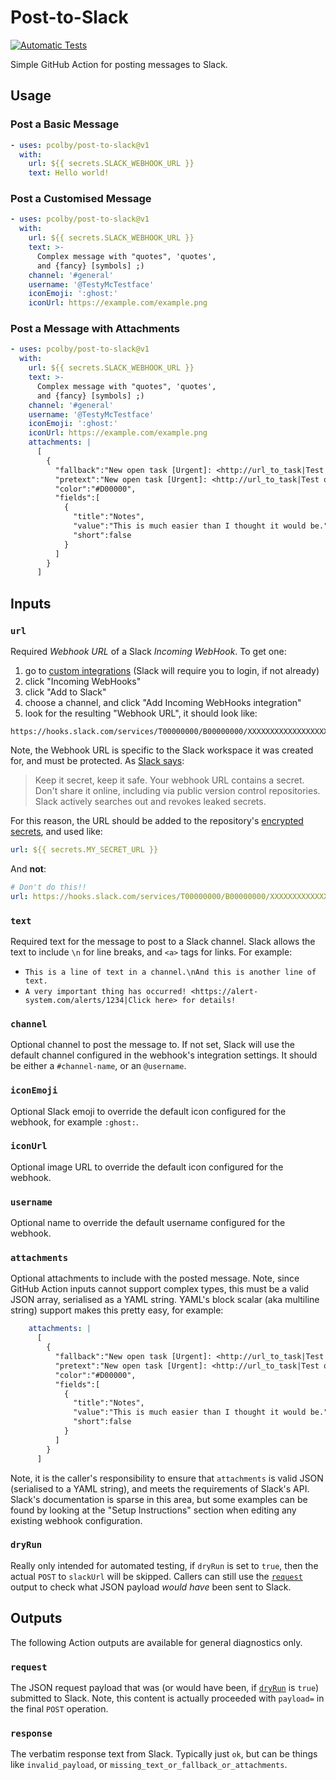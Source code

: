 # Post-to-Slack

[![Automatic Tests](https://github.com/pcolby/post-to-slack/actions/workflows/test.yaml/badge.svg?branch=main)](
  https://github.com/pcolby/post-to-slack/actions/workflows/test.yaml)

Simple GitHub Action for posting messages to Slack.

## Usage

### Post a Basic Message

```yaml
- uses: pcolby/post-to-slack@v1
  with:
    url: ${{ secrets.SLACK_WEBHOOK_URL }}
    text: Hello world!
```

### Post a Customised Message

```yaml
- uses: pcolby/post-to-slack@v1
  with:
    url: ${{ secrets.SLACK_WEBHOOK_URL }}
    text: >-
      Complex message with "quotes", 'quotes',
      and {fancy} [symbols] ;)
    channel: '#general'
    username: '@TestyMcTestface'
    iconEmoji: ':ghost:'
    iconUrl: https://example.com/example.png
```

### Post a Message with Attachments

```yaml
- uses: pcolby/post-to-slack@v1
  with:
    url: ${{ secrets.SLACK_WEBHOOK_URL }}
    text: >-
      Complex message with "quotes", 'quotes',
      and {fancy} [symbols] ;)
    channel: '#general'
    username: '@TestyMcTestface'
    iconEmoji: ':ghost:'
    iconUrl: https://example.com/example.png
    attachments: |
      [
        {
          "fallback":"New open task [Urgent]: <http://url_to_task|Test out Slack message attachments>",
          "pretext":"New open task [Urgent]: <http://url_to_task|Test out Slack message attachments>",
          "color":"#D00000",
          "fields":[
            {
              "title":"Notes",
              "value":"This is much easier than I thought it would be.",
              "short":false
            }
          ]
        }
      ]
```

## Inputs

### `url`

Required *Webhook URL* of a Slack *Incoming WebHook*. To get one:
1. go to [custom integrations] (Slack will require you to login, if not already)
2. click "Incoming WebHooks"
3. click "Add to Slack"
4. choose a channel, and click "Add Incoming WebHooks integration"
5. look for the resulting "Webhook URL", it should look like:

```
https://hooks.slack.com/services/T00000000/B00000000/XXXXXXXXXXXXXXXXXXXXXXXX
```

Note, the Webhook URL is specific to the Slack workspace it was created for, and must be protected.
As [Slack says]():

> Keep it secret, keep it safe. Your webhook URL contains a secret. Don't share it online, including via public version control repositories. Slack actively searches out and revokes leaked secrets.

For this reason, the URL should be added to the repository's [encrypted secrets], and used like:

```yaml
url: ${{ secrets.MY_SECRET_URL }}
```

And **not**:

```yaml
# Don't do this!!
url: https://hooks.slack.com/services/T00000000/B00000000/XXXXXXXXXXXXXXXXXXXXXXXX
```

### `text`

Required text for the message to post to a Slack channel. Slack allows the text to include
`\n` for line breaks, and `<a>` tags for links. For example:

* `This is a line of text in a channel.\nAnd this is another line of text.`
* `A very important thing has occurred! <https://alert-system.com/alerts/1234|Click here> for details!`

### `channel`

Optional channel to post the message to. If not set, Slack will use the default channel configured
in the webhook's integration settings.  It should be either a `#channel-name`, or an `@username`.

### `iconEmoji`

Optional Slack emoji to override the default icon configured for the webhook, for example `:ghost:`.

### `iconUrl`

Optional image URL to override the default icon configured for the webhook.

### `username`

Optional name to override the default username configured for the webhook.

### `attachments`

Optional attachments to include with the posted message. Note, since GitHub Action inputs
cannot support complex types, this must be a valid JSON array, serialised as a YAML string.
YAML's block scalar (aka multiline string) support makes this pretty easy, for example:

```yaml
    attachments: |
      [
        {
          "fallback":"New open task [Urgent]: <http://url_to_task|Test out Slack message attachments>",
          "pretext":"New open task [Urgent]: <http://url_to_task|Test out Slack message attachments>",
          "color":"#D00000",
          "fields":[
            {
              "title":"Notes",
              "value":"This is much easier than I thought it would be.",
              "short":false
            }
          ]
        }
      ]
```

Note, it is the caller's responsibility to ensure that `attachments` is valid JSON (serialised
to a YAML string), and meets the requirements of Slack's API. Slack's documentation is sparse in
this area, but some examples can be found by looking at the "Setup Instructions" section when
editing any existing webhook configuration.

### `dryRun`

Really only intended for automated testing, if `dryRun` is set to `true`, then the actual
`POST` to `slackUrl` will be skipped. Callers can still use the [`request`](#request) output
to check what JSON payload *would have* been sent to Slack.

## Outputs

The following Action outputs are available for general diagnostics only.

### `request`

The JSON request payload that was (or would have been, if [`dryRun`](#dryRun) is `true`) submitted
to Slack. Note, this content is actually proceeded with `payload=` in the final `POST` operation.

### `response`

The verbatim response text from Slack.  Typically just `ok`, but can be things like `invalid_payload`,
or `missing_text_or_fallback_or_attachments`.

[custom integrations]: https://www.slack.com/apps/manage/custom-integrations "Custom Integrations"
[encrypted secrets]: https://docs.github.com/en/actions/security-guides/encrypted-secrets "Encrypted secrets"